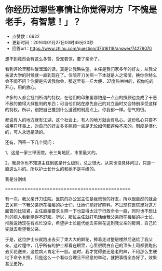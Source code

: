# 你经历过哪些事情让你觉得对方「不愧是老手，有智慧！」？
- 点赞数：6922
- 更新时间：2016年01月27日00时48分20秒
- 回答url：https://www.zhihu.com/question/37616118/answer/74278070
<body>
 <p data-pid="Qno8DKzb">想不到竟然会有这么多赞，受宠若惊，要了亲命了。</p>
 <p data-pid="UJw6xzBy">看到评论里那些酸溜溜的话，真是让我略失望。主任是我们家多年的好友，从我父亲读大学的时候就一直到现在了。住院开刀关照一下本就是人之常情，换你你特么会不闻不问？你要是告诉我你会，那这里有一斤大便，37度热哄哄的，祝你吃的开心，用的放心。</p>
 <p data-pid="9rhJgxuu">许多的人都会批判所谓的特权，在他们的印象里哪怕是一点点的照顾也变成了十恶不赦的值得大肆批判的东西；可当他们站在原先自己的对立面时又会特别享受这样的特权。所以，别把自己推到什么道德的制高点上，你我都一样。俗气的很。</p>
 <p data-pid="_rnscBHi">都说有人的地方就有江湖，这个社会上，有人的地方就会有私心。这份私心只要不被用在坏事上，对自己的好友多多照顾一些是无论如何都避免不来的。制度是僵化的，可人永远是活的。</p>
 <p data-pid="Vr0bmagS">还有，回答一下几个疑问：</p>
 <p data-pid="u-zqOq9A">1，这是一家三甲医院，长三角地区，市里最大的。</p>
 <p data-pid="pM46NVA7">2，我具体也不知道主任到底是什么级别，总之很大。从来也没具体问过，只是一直这么叫的。所以护士长什么的和她不是平级的。</p>
 <p data-pid="YwASaqTU">我是分割线</p>
 <p data-pid="FfhKNkMW">=============================================</p>
 <p data-pid="HTcAGa27">有一次，我父亲开刀住院。医院的办公室主任是我爸爸的好友，所以很自然的就会去关照一下我父亲所在楼层的护士们，让她们能好好照料。不过现在医院里对这方面管的比较紧，主任直接要求关照一下也显得太过于行政命令一般，同时也不想让别的病人看到觉得不舒服。所以，那位主任就打电话给我父亲所在楼层的护士长，推脱说她现在有点忙没空，希望护士长能代她去买束花送到我父亲的房间，自己忙完就去看望我父亲。</p>
 <p data-pid="5NT7xn7m">于是，这位护士长就跑出去买了束大大的鲜花，捧着走过整层楼然后送给了我父亲。这过程中，几乎所有的护士都看在眼里，心里很明白自己的顶头上司都要跑出去买花送来，这位病人肯定不一般。这时，我才觉得姜还是老的辣，不用那么生硬地下命令关照，只是这么一个看似合理且不经意的举动，就把事情全办好了，效果甚至更好。</p>
</body>